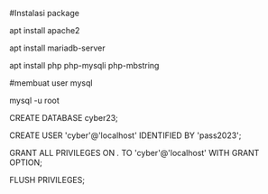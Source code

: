 #Instalasi package

apt install apache2

apt install mariadb-server

apt install php php-mysqli php-mbstring


#membuat user mysql

mysql -u root

CREATE DATABASE cyber23;

CREATE USER 'cyber'@'localhost' IDENTIFIED BY 'pass2023';

GRANT ALL PRIVILEGES ON *.* TO 'cyber'@'localhost' WITH GRANT OPTION;

FLUSH PRIVILEGES;




